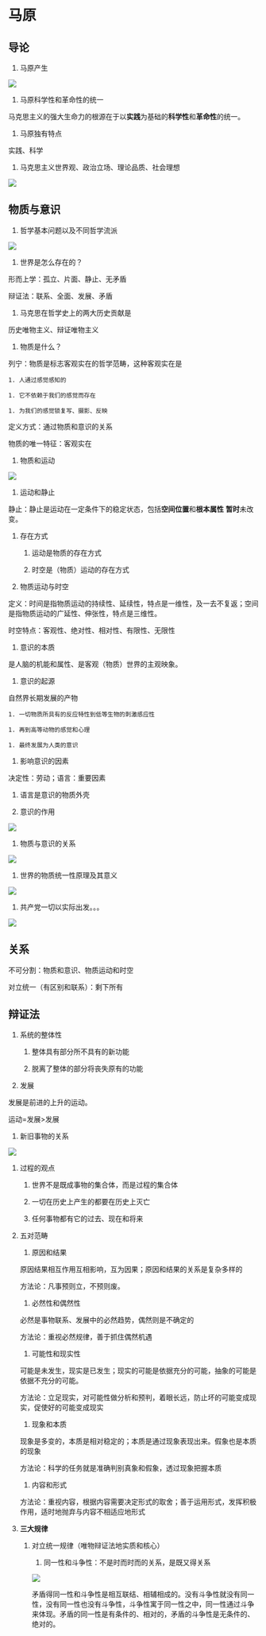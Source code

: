 # 马原

## 导论

1. 马原产生

![ ](img/1.png)

1. 马原科学性和革命性的统一

马克思主义的强大生命力的根源在于以**实践**为基础的**科学性**和**革命性**的统一。
 
1. 马原独有特点

实践、科学

1. 马克思主义世界观、政治立场、理论品质、社会理想

![ ](img/2.png)

## 物质与意识

1. 哲学基本问题以及不同哲学流派

![ ](img/3.png)

1. 世界是怎么存在的？

形而上学：孤立、片面、静止、无矛盾

辩证法：联系、全面、发展、矛盾

1. 马克思在哲学史上的两大历史贡献是

历史唯物主义、辩证唯物主义

1. 物质是什么？

列宁：物质是标志客观实在的哲学范畴，这种客观实在是

    1. 人通过感觉感知的

    1. 它不依赖于我们的感觉而存在

    1. 为我们的感觉锁复写、摄影、反映

定义方式：通过物质和意识的关系

物质的唯一特征：客观实在

1. 物质和运动

![ ](img/4.png)

1. 运动和静止

静止：静止是运动在一定条件下的稳定状态，包括**空间位置**和**根本属性** **暂时**未改变。

1. 存在方式

    1. 运动是物质的存在方式

    1. 时空是（物质）运动的存在方式

1. 物质运动与时空

定义：时间是指物质运动的持续性、延续性，特点是一维性，及一去不复返；空间是指物质运动的广延性、伸张性，特点是三维性。

时空特点：客观性、绝对性、相对性、有限性、无限性

1. 意识的本质

是人脑的机能和属性、是客观（物质）世界的主观映象。

1. 意识的起源

自然界长期发展的产物

    1. 一切物质所具有的反应特性到低等生物的刺激感应性

    1. 再到高等动物的感觉和心理

    1. 最终发展为人类的意识

1. 影响意识的因素

决定性：劳动；语言：重要因素

1. 语言是意识的物质外壳

1. 意识的作用

![ ](img/5.png)

1. 物质与意识的关系

![ ](img/6.png)

1. 世界的物质统一性原理及其意义

![ ](img/7.png)

1. 共产党一切以实际出发。。。

![ ](img/8.png)

## 关系

不可分割：物质和意识、物质运动和时空

对立统一（有区别和联系）：剩下所有

## 辩证法

1. 系统的整体性

    1. 整体具有部分所不具有的新功能

    1. 脱离了整体的部分将丧失原有的功能

1. 发展

发展是前进的上升的运动。

运动=发展>发展

1. 新旧事物的关系

![ ](img/9.png)

1. 过程的观点

    1. 世界不是既成事物的集合体，而是过程的集合体

    1. 一切在历史上产生的都要在历史上灭亡

    1. 任何事物都有它的过去、现在和将来

1. 五对范畴

    1. 原因和结果

    原因结果相互作用互相影响，互为因果；原因和结果的关系是复杂多样的

    方法论：凡事预则立，不预则废。

    1. 必然性和偶然性

    必然是事物联系、发展中的必然趋势，偶然则是不确定的

    方法论：重视必然规律，善于抓住偶然机遇

    1. 可能性和现实性

    可能是未发生，现实是已发生；现实的可能是依据充分的可能，抽象的可能是依据不充分的可能。

    方法论：立足现实，对可能性做分析和预判，着眼长远，防止坏的可能变成现实，促使好的可能变成现实

    1. 现象和本质

    现象是多变的，本质是相对稳定的；本质是通过现象表现出来。假象也是本质的现象

    方法论：科学的任务就是准确判别真象和假象，透过现象把握本质

    1. 内容和形式

    方法论：重视内容，根据内容需要决定形式的取舍；善于运用形式，发挥积极作用，适时地抛弃与内容不相适应地形式

1. **三大规律**

    1. 对立统一规律（唯物辩证法地实质和核心）

        1. 同一性和斗争性：不是时而时而的关系，是既又得关系

        ![ ](img/10.png)

        矛盾得同一性和斗争性是相互联结、相辅相成的。没有斗争性就没有同一性，没有同一性也没有斗争性，斗争性寓于同一性之中，同一性通过斗争来体现。矛盾的同一性是有条件的、相对的，矛盾的斗争性是无条件的、绝对的。